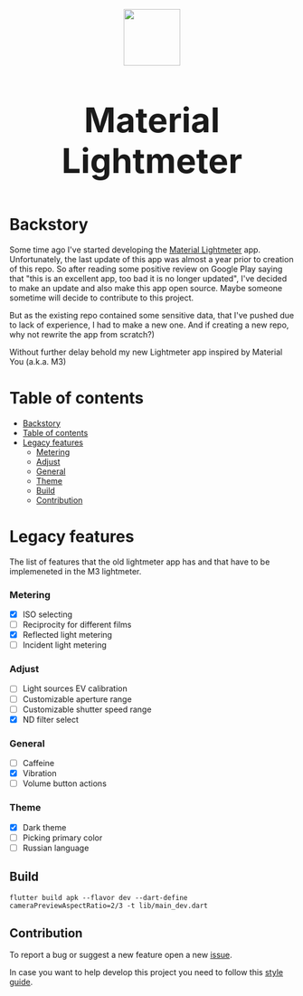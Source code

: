 <p align="center">
  <img src="assets/launcher_icon_circle.png" width="100" height="100">
</p>
<p align="center", style="font-size:60px;">
  <b>Material Lightmeter</b>
</p>

# Backstory

Some time ago I've started developing the [Material Lightmeter](https://play.google.com/store/apps/details?id=com.vodemn.lightmeter&hl=en&gl=US) app. Unfortunately, the last update of this app was almost a year prior to creation of this repo. So after reading some positive review on Google Play saying that "this is an excellent app, too bad it is no longer updated", I've decided to make an update and also make this app open source. Maybe someone sometime will decide to contribute to this project.

But as the existing repo contained some sensitive data, that I've pushed due to lack of experience, I had to make a new one. And if creating a new repo, why not rewrite the app from scratch?)

Without further delay behold my new Lightmeter app inspired by Material You (a.k.a. M3)

# Table of contents

- [Backstory](#backstory)
- [Table of contents](#table-of-contents)
- [Legacy features](#legacy-features)
    - [Metering](#metering)
    - [Adjust](#adjust)
    - [General](#general)
    - [Theme](#theme)
  - [Build](#build)
  - [Contribution](#contribution)

# Legacy features

The list of features that the old lightmeter app has and that have to be implemeneted in the M3 lightmeter.

### Metering
- [x] ISO selecting
- [ ] Reciprocity for different films
- [x] Reflected light metering
- [ ] Incident light metering

### Adjust
- [ ] Light sources EV calibration
- [ ] Customizable aperture range
- [ ] Customizable shutter speed range
- [x] ND filter select

### General
- [ ] Caffeine
- [x] Vibration
- [ ] Volume button actions

### Theme
- [x] Dark theme
- [ ] Picking primary color
- [ ] Russian language

## Build

```
flutter build apk --flavor dev --dart-define cameraPreviewAspectRatio=2/3 -t lib/main_dev.dart
```

## Contribution

To report a bug or suggest a new feature open a new [issue](https://github.com/vodemn/m3_lightmeter/issues).

In case you want to help develop this project you need to follow this [style guide](doc/style_guide.md).